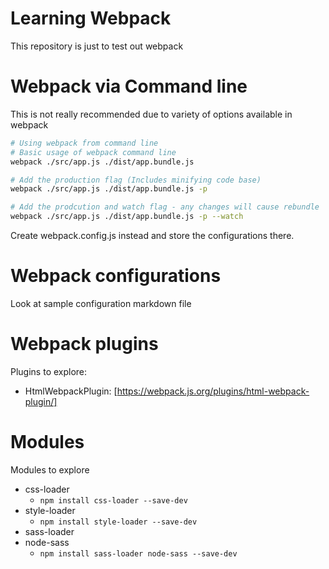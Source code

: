 # Learning Webpack

This repository is just to test out webpack

# Webpack via Command line
This is not really recommended due to variety of options available in webpack

```bash
# Using webpack from command line
# Basic usage of webpack command line
webpack ./src/app.js ./dist/app.bundle.js

# Add the production flag (Includes minifying code base)
webpack ./src/app.js ./dist/app.bundle.js -p 

# Add the prodcution and watch flag - any changes will cause rebundle
webpack ./src/app.js ./dist/app.bundle.js -p --watch
```

Create webpack.config.js instead and store the configurations there.

# Webpack configurations

Look at sample configuration markdown file

# Webpack plugins
Plugins to explore:

- HtmlWebpackPlugin: [https://webpack.js.org/plugins/html-webpack-plugin/]

# Modules 
Modules to explore

- css-loader 
  - `npm install css-loader --save-dev`
- style-loader
  - `npm install style-loader --save-dev`
- sass-loader
- node-sass
  - `npm install sass-loader node-sass --save-dev`

